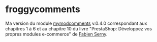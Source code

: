 # froggycomments

Ma version du module [mymodcomments](https://github.com/FabienSerny/mymodcomments) v.0.4.0 correspondant aux chapitres 1 à 6 et au chapitre 10 du livre "PrestaShop: Développez vos propres modules e-commerce" de [Fabien Serny](https://github.com/FabienSerny).
